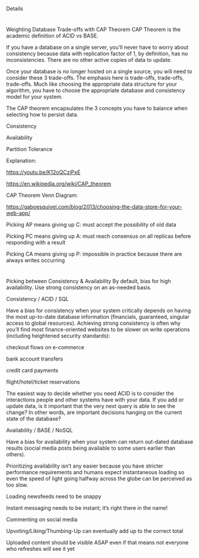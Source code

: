 Details
#

Weighting Database Trade-offs with CAP Theorem
CAP Theorem is the academic definition of ACID vs BASE.

If you have a database on a single server, you’ll never have to worry about consistency because data with replication factor of 1, by definition, has no inconsistencies. There are no other active copies of data to update.

Once your database is no longer hosted on a single source, you will need to consider these 3 trade-offs. The emphasis here is trade-offs, trade-offs, trade-offs. Much like choosing the appropriate data structure for your algorithm, you have to choose the appropriate database and consistency model for your system.

The CAP theorem encapsulates the 3 concepts you have to balance when selecting how to persist data.

Consistency

Availability

Partition Tolerance



Explanation:

https://youtu.be/K12oQCzjPxE

https://en.wikipedia.org/wiki/CAP_theorem



CAP Theorem Venn Diagram:

https://gaboesquivel.com/blog/2013/choosing-the-data-store-for-your-web-app/



Picking AP means giving up C: must accept the possibility of old data

Picking PC means giving up A: must reach consensus on all replicas before responding with a result

Picking CA means giving up P: impossible in practice because there are always writes occurring



#

Picking between Consistency & Availability
By default, bias for high availability. Use strong consistency on an as-needed basis.

Consistency / ACID / SQL

Have a bias for consistency when your system critically depends on having the most up-to-date database information (financials, guaranteed, singular access to global resources). Achieving strong consistency is often why you’ll find most finance-oriented websites to be slower on write operations (including heightened security standards):

checkout flows on e-commerce

bank account transfers

credit card payments

flight/hotel/ticket reservations



The easiest way to decide whether you need ACID is to consider the interactions people and other systems have with your data. If you add or update data, is it important that the very next query is able to see the change? In other words, are important decisions hanging on the current state of the database?

Availability / BASE / NoSQL

Have a bias for availability when your system can return out-dated database results (social media posts being available to some users earlier than others).

Prioritizing availability isn’t any easier because you have stricter performance requirements and humans expect instantaneous loading so even the speed of light going halfway across the globe can be perceived as too slow.

Loading newsfeeds need to be snappy

Instant messaging needs to be instant; it’s right there in the name!

Commenting on social media

Upvoting/Liking/Thumbing-Up can eventually add up to the correct total

Uploaded content should be visible ASAP even if that means not everyone who refreshes will see it yet
